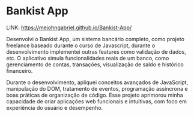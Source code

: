 # Bankist App

LINK: <a target= "_blank" href="https://mejohngabriel.github.io/Bankist-App/">https://mejohngabriel.github.io/Bankist-App/</a>

<p>
Desenvolvi o Bankist App, um sistema bancário completo, como projeto freelance baseado durante o curso de Javascript, durante o desenvolvimento implementei outras features como validação de dados, etc. O aplicativo simula funcionalidades reais de um banco, como gerenciamento de contas, transações, visualização de saldo e histórico financeiro. 
</p>
<p>
Durante o desenvolvimento, apliquei conceitos avançados de JavaScript, manipulação do DOM, tratamento de eventos, programação assíncrona e boas práticas de organização de código. Esse projeto aprimorou minha capacidade de criar aplicações web funcionais e intuitivas, com foco em experiência do usuário e desempenho.
</p>
